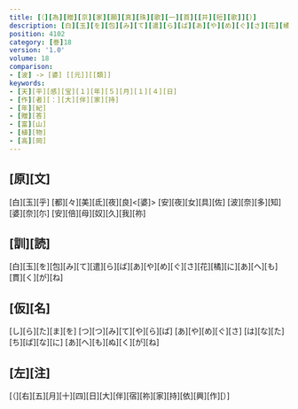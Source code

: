 ```yaml
---
title: [（][為][贈][京][家][願][真][珠][歌][一][首][[并][短][歌]][）]
description: [白][玉][を][包][み][て][遣][ら][ば][あ][や][め][ぐ][さ][花][橘][に][あ][へ][も][貫][く][が][ね]
position: 4102
category: [巻]18
version: '1.0'
volume: 18
comparison:
- [波] -> [婆] [[元]][[類]]
keywords:
- [天][平][感][宝][１][年][５][月][１][４][日]
- [作][者][：][大][伴][家][持]
- [年][紀]
- [贈][答]
- [富][山]
- [植][物]
- [高][岡]
---
```


## [原][文]

[白][玉][乎] [都][々][美][氐][夜][良]<[婆]> [安][夜][女][具][佐] [波][奈][多][知][婆][奈][尓] [安][倍][母][奴][久][我][祢]

## [訓][読]

[白][玉][を][包][み][て][遣][ら][ば][あ][や][め][ぐ][さ][花][橘][に][あ][へ][も][貫][く][が][ね]

## [仮][名]

[し][ら][た][ま][を] [つ][つ][み][て][や][ら][ば] [あ][や][め][ぐ][さ] [は][な][た][ち][ば][な][に] [あ][へ][も][ぬ][く][が][ね]

## [左][注]

[（][右][五][月][十][四][日][大][伴][宿][祢][家][持][依][興][作][）]
